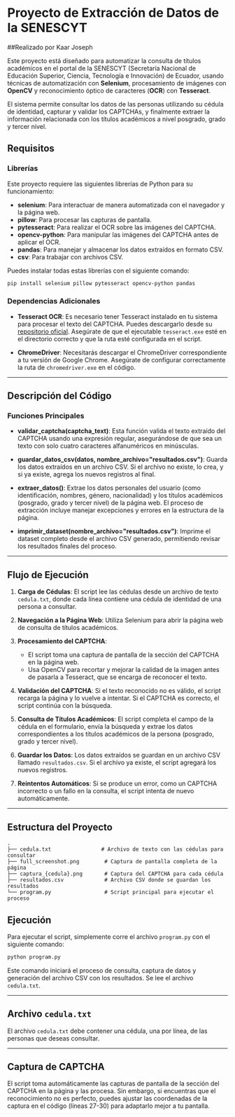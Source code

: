 # Proyecto de Extracción de Datos de la SENESCYT

##Realizado por Kaar Joseph

Este proyecto está diseñado para automatizar la consulta de títulos académicos en el portal de la SENESCYT (Secretaría Nacional de Educación Superior, Ciencia, Tecnología e Innovación) de Ecuador, usando técnicas de automatización con **Selenium**, procesamiento de imágenes con **OpenCV** y reconocimiento óptico de caracteres (**OCR**) con **Tesseract**.

El sistema permite consultar los datos de las personas utilizando su cédula de identidad, capturar y validar los CAPTCHAs, y finalmente extraer la información relacionada con los títulos académicos a nivel posgrado, grado y tercer nivel.

## Requisitos

### Librerías

Este proyecto requiere las siguientes librerías de Python para su funcionamiento:

- **selenium**: Para interactuar de manera automatizada con el navegador y la página web.
- **pillow**: Para procesar las capturas de pantalla.
- **pytesseract**: Para realizar el OCR sobre las imágenes del CAPTCHA.
- **opencv-python**: Para manipular las imágenes del CAPTCHA antes de aplicar el OCR.
- **pandas**: Para manejar y almacenar los datos extraídos en formato CSV.
- **csv**: Para trabajar con archivos CSV.

Puedes instalar todas estas librerías con el siguiente comando:

```bash
pip install selenium pillow pytesseract opencv-python pandas
```

### Dependencias Adicionales

- **Tesseract OCR**: Es necesario tener Tesseract instalado en tu sistema para procesar el texto del CAPTCHA. Puedes descargarlo desde su [repositorio oficial](https://github.com/tesseract-ocr/tesseract). Asegúrate de que el ejecutable `tesseract.exe` esté en el directorio correcto y que la ruta esté configurada en el script.

- **ChromeDriver**: Necesitarás descargar el ChromeDriver correspondiente a tu versión de Google Chrome. Asegúrate de configurar correctamente la ruta de `chromedriver.exe` en el código.

---

## Descripción del Código

### Funciones Principales

- **validar_captcha(captcha_text)**: Esta función valida el texto extraído del CAPTCHA usando una expresión regular, asegurándose de que sea un texto con solo cuatro caracteres alfanuméricos en minúsculas.

- **guardar_datos_csv(datos, nombre_archivo="resultados.csv")**: Guarda los datos extraídos en un archivo CSV. Si el archivo no existe, lo crea, y si ya existe, agrega los nuevos registros al final.

- **extraer_datos()**: Extrae los datos personales del usuario (como identificación, nombres, género, nacionalidad) y los títulos académicos (posgrado, grado y tercer nivel) de la página web. El proceso de extracción incluye manejar excepciones y errores en la estructura de la página.

- **imprimir_dataset(nombre_archivo="resultados.csv")**: Imprime el dataset completo desde el archivo CSV generado, permitiendo revisar los resultados finales del proceso.

---

## Flujo de Ejecución

1. **Carga de Cédulas**: El script lee las cédulas desde un archivo de texto `cedula.txt`, donde cada línea contiene una cédula de identidad de una persona a consultar.

2. **Navegación a la Página Web**: Utiliza Selenium para abrir la página web de consulta de títulos académicos.

3. **Procesamiento del CAPTCHA**:
   - El script toma una captura de pantalla de la sección del CAPTCHA en la página web.
   - Usa OpenCV para recortar y mejorar la calidad de la imagen antes de pasarla a Tesseract, que se encarga de reconocer el texto.

4. **Validación del CAPTCHA**: Si el texto reconocido no es válido, el script recarga la página y lo vuelve a intentar. Si el CAPTCHA es correcto, el script continúa con la búsqueda.

5. **Consulta de Títulos Académicos**: El script completa el campo de la cédula en el formulario, envía la búsqueda y extrae los datos correspondientes a los títulos académicos de la persona (posgrado, grado y tercer nivel).

6. **Guardar los Datos**: Los datos extraídos se guardan en un archivo CSV llamado `resultados.csv`. Si el archivo ya existe, el script agregará los nuevos registros.

7. **Reintentos Automáticos**: Si se produce un error, como un CAPTCHA incorrecto o un fallo en la consulta, el script intenta de nuevo automáticamente.

---

## Estructura del Proyecto

```plaintext
.
├── cedula.txt                # Archivo de texto con las cédulas para consultar
├── full_screenshot.png        # Captura de pantalla completa de la página
├── captura_{cedula}.png       # Captura del CAPTCHA para cada cédula
├── resultados.csv             # Archivo CSV donde se guardan los resultados
└── program.py                 # Script principal para ejecutar el proceso
``` 
## Ejecución

Para ejecutar el script, simplemente corre el archivo `program.py` con el siguiente comando:

```bash
python program.py
```

Este comando iniciará el proceso de consulta, captura de datos y generación del archivo CSV con los resultados. Se lee el archivo `cedula.txt`.

---

## Archivo `cedula.txt`

El archivo `cedula.txt` debe contener una cédula, una por línea, de las personas que deseas consultar.

---

## Captura de CAPTCHA

El script toma automáticamente las capturas de pantalla de la sección del CAPTCHA en la página y las procesa. Sin embargo, si encuentras que el reconocimiento no es perfecto, puedes ajustar las coordenadas de la captura en el código (líneas 27-30) para adaptarlo mejor a tu pantalla.
